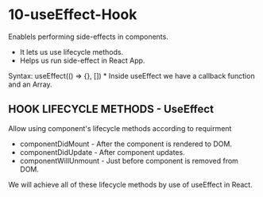 # 10-useEffect-Hook

Enablels performing side-effects in components.

* It lets us use lifecycle methods.
* Helps us run side-effect in React App.

Syntax: useEffect(() => {}, []) 
    * Inside useEffect we have a callback function and an Array.


## HOOK LIFECYCLE METHODS - UseEffect

Allow using component's lifecycle methods according to requirment 
* componentDidMount - After the component is rendered to DOM.
* componentDidUpdate - After component updates.
* componentWillUnmount - Just before component is removed from DOM.

We will achieve all of these lifecycle methods by use of useEffect in React.